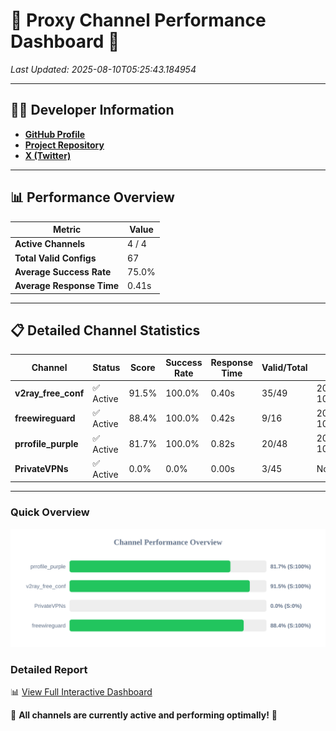 # 🌟 Proxy Channel Performance Dashboard 🌟

_Last Updated: 2025-08-10T05:25:43.184954_

---

## 👩‍💻 Developer Information

- **[GitHub Profile](https://github.com/4n0nymou3)**  
- **[Project Repository](https://github.com/4n0nymou3/multi-proxy-config-fetcher)**  
- **[X (Twitter)](https://x.com/4n0nymou3)**  

---

## 📊 Performance Overview

| Metric                | Value       |
|-----------------------|-------------|
| **Active Channels**   | 4 / 4       |
| **Total Valid Configs** | 67          |
| **Average Success Rate** | 75.0%      |
| **Average Response Time** | 0.41s       |

---

## 📋 Detailed Channel Statistics

| Channel          | Status     | Score  | Success Rate | Response Time | Valid/Total | Last Success               |
|------------------|------------|--------|--------------|---------------|-------------|----------------------------|
| **v2ray_free_conf**  | ✅ Active  | 91.5%  | 100.0% | 0.40s         | 35/49       | 2025-08-10T05:25:31.339662 |
| **freewireguard**  | ✅ Active  | 88.4%  | 100.0% | 0.42s         | 9/16       | 2025-08-10T05:25:43.183487 |
| **prrofile_purple**  | ✅ Active  | 81.7%  | 100.0% | 0.82s         | 20/48       | 2025-08-10T05:25:30.868648 |
| **PrivateVPNs**  | ✅ Active  | 0.0%  | 0.0% | 0.00s         | 3/45       | None |

---

### Quick Overview
<div align="center">
  <a href="https://raw.githubusercontent.com/nullluser/NullRepo/refs/heads/main/assets/channel_stats_chart.svg">
    <img src="https://raw.githubusercontent.com/nullluser/NullRepo/refs/heads/main/assets/channel_stats_chart.svg" alt="Source Performance Statistics" width="800">
  </a>
</div>

### Detailed Report
📊 [View Full Interactive Dashboard](https://htmlpreview.github.io/?https://github.com/nullluser/NullRepo/blob/main/assets/performance_report.html)

🎉 **All channels are currently active and performing optimally!** 🎉
